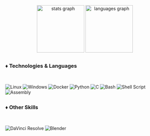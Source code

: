 


<div align="center">
  <img src="https://github-readme-stats.vercel.app/api?username=Olikere&hide_title=false&hide_rank=false&show_icons=true&include_all_commits=true&count_private=true&disable_animations=false&theme=shadow_red&locale=en&hide_border=false" height="150" alt="stats graph"  />
  <img src="https://github-readme-stats.vercel.app/api/top-langs?username=Olikere&locale=en&hide_title=false&layout=compact&card_width=320&langs_count=5&theme=shadow_red&hide_border=false" height="150" alt="languages graph"  />
</div>


##

<div>
<h3>♦️ Technologies & Languages </h3><br>

![Linux](https://img.shields.io/badge/Linux-FCC624?style=for-the-badge&logo=linux&logoColor=black)
![Windows](https://img.shields.io/badge/Windows-0078D6?style=for-the-badge&logo=windows&logoColor=white)
![Docker](https://img.shields.io/badge/Docker-2496ED?style=for-the-badge&logo=docker&logoColor=white)
![Python](https://img.shields.io/badge/Python-3776AB?style=for-the-badge&logo=python&logoColor=white)
![C](https://img.shields.io/badge/C-A8B9CC?style=for-the-badge&logo=c&logoColor=black)
![Bash](https://img.shields.io/badge/Bash-4EAA25?style=for-the-badge&logo=gnu-bash&logoColor=white)
![Shell Script](https://img.shields.io/badge/Shell_Script-121011?style=for-the-badge&logo=gnu-bash&logoColor=white)
![Assembly](https://img.shields.io/badge/Assembly-525252?style=for-the-badge)
</div>

##
<h3> ♦️ Other Skills</h3> <br>

![DaVinci Resolve](https://img.shields.io/badge/DaVinci_Resolve-FECE00?style=for-the-badge&logo=davinci-resolve&logoColor=black)
![Blender](https://img.shields.io/badge/Blender-F5792A?style=for-the-badge&logo=blender&logoColor=white)

##

